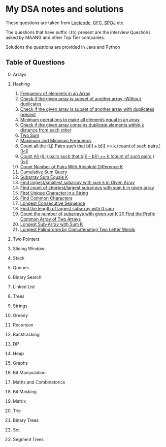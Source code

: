 # My DSA notes and solutions

These questions are taken from [Leetcode](https://neetcode.io/), [GFG](https://neetcode.io/), [SPOJ](https://neetcode.io/) etc.

The questions that have suffix `(IQ)` present are the interview Questions asked by MAANG and other Top Tier companies.

Solutions the questions are provided in Java and Python

## Table of Questions

0. Arrays

1. Hashing

   1. [Frequency of elements in an Array](./Hashing/Find_frequency_of_elements_in_Array.md)
   2. [Check if the given array is subset of another array -Without duplicates](./Hashing/Check_subset.md)
   3. [Check if the given array is subset of another array with duplicates present](./Hashing/check_subset_with_duplicates.md)
   4. [Minimum operations to make all elements equal in an array ](./Hashing/Minimum_operations_to_make_all_elements_equal.md)
   5. [Check if the given array contains duplicate elements within k distance from each other](./Hashing/array-and-hashing/top-k-frequnt-elements.md)
   6. [Two Sum](./Hashing/Two_sum.md)
   7. [Maximum and Minimum Frequency](./Hashing/MaxandminFrequency.md)
   8. [Count all the (i,j) Pairs such that b[i] + b[j] == k (count of such pairs.) [i<j] ](./Hashing/checksumequalsk.md)
   9. [Count All ((i,j) pairs such that b[i] - b[j] == k (count of such pairs.) [i<j] ](./Hashing/checkdiffequalsk.md)
   10. [Count Number of Pairs With Absolute Difference K](./Hashing/countpairswithabsK.md)
   11. [Cumulative Sum Query](./Hashing/cumulativeSum.md)
   12. [Subarray Sum Equals K](./Hashing/countsubarrayswithsumk.md)
   13. [Find largest/smallest subarray with sum k in Given Array](./Hashing/longest_or_smallest_subarray_with_sum_k.md)
   14. [Find count of shortest/largest subarrays with sum k in given array](./Hashing/count_of_largest_shortest_subarrays_with_sum_k.md)
   15. [First Unique Character in a String](./Hashing/FirstUniqueCharacterinastring.md)
   16. [Find Common Characters](./Hashing/Findcommoncharacters.md)
   17. [Longest Consecutive Sequence](./Hashing/longestconsecutivesequence.md)
   18. [Find the length of largest subarray with 0 sum](./Hashing/findlengthoflargestsubarraywith0sum.md)
   19. [Count the number of subarrays with given xor K](./Hashing/subarrayswithgivenXOR.md) 20.[Find the Prefix Common Array of Two Arrays](./Hashing/findprefixofcommonarray.md)
   20. [Longest Sub-Array with Sum K](./Hashing/longestSubbaraywithsumK.md)
   21. [Longest Palindrome by Concatenating Two Letter Words](./Hashing/Longest%20Palindrome%20by%20concatenating%20two%20words.md)

2. Two Pointers

3. Sliding Window

4. Stack

5. Queues

6. Binary Search

7. Linked List
8. Trees

9. Strings
10. Greedy
11. Recursion
12. Backtracking
13. DP

14. Heap

15. Graphs

16. Bit Manipulation
17. Maths and Combinatorics
18. Bit Masking
19. Matrix
20. Trie
21. Binary Trees
22. Set
23. Segment Trees
